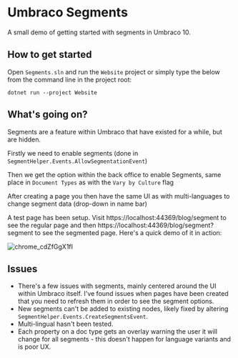 # Umbraco Segments
A small demo of getting started with segments in Umbraco 10.

## How to get started
Open `Segments.sln` and run the `Website` project or simply type the below from the command line in the project root:
```
dotnet run --project Website
``` 

## What's going on?
Segments are a feature within Umbraco that have existed for a while, but are hidden.

Firstly we need to enable segments (done in `SegmentHelper.Events.AllowSegmentationEvent`)

Then we get the option within the back office to enable Segments, same place in `Document Types` as with the `Vary by Culture` flag

After creating a page you then have the same UI as with multi-languages to change segment data (drop-down in name bar)

A test page has been setup. Visit https://localhost:44369/blog/segment to see the regular page and then https://localhost:44369/blog/segment?segment to see the segmented page. Here's a quick demo of it in action:

![chrome_cdZfGgX1fI](https://github.com/Rockerby/Umbraco-Segments/assets/5808078/734b4393-5361-4d8e-9d4d-52797f9ce44d)

## Issues
- There's a few issues with segments, mainly centered around the UI within Umbraco itself. I've found issues when pages have been created that you need to refresh them in order to see the segment options.
- New segments can't be added to existing nodes, likely fixed by altering `SegmentHelper.Events.CreateSegmentsEvent`.
- Multi-lingual hasn't been tested.
- Each property on a doc type gets an overlay warning the user it will change for all segments - this doesn't happen for language variants and is poor UX.
